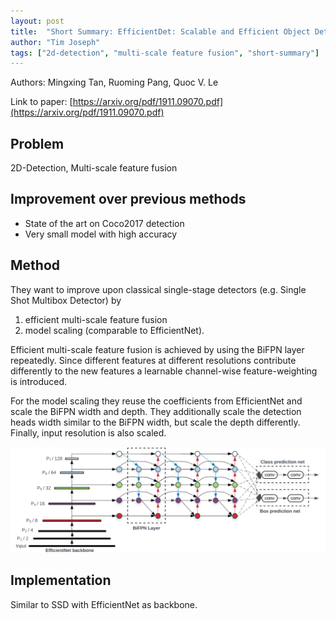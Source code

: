 ```yaml
---
layout: post
title:  "Short Summary: EfficientDet: Scalable and Efficient Object Detection (2019)"
author: "Tim Joseph"
tags: ["2d-detection", "multi-scale feature fusion", "short-summary"]
---
```


Authors: Mingxing Tan, Ruoming Pang, Quoc V. Le

Link to paper: [https://arxiv.org/pdf/1911.09070.pdf](https://arxiv.org/pdf/1911.09070.pdf)

## Problem

2D-Detection, Multi-scale feature fusion


## Improvement over previous methods

* State of the art on Coco2017 detection
* Very small model with high accuracy

## Method 
They want to improve upon classical single-stage detectors (e.g. Single Shot Multibox Detector) by

1. efficient multi-scale feature fusion
2. model scaling (comparable to EfficientNet).

Efficient multi-scale feature fusion is achieved by using the BiFPN layer repeatedly. Since different features at different resolutions contribute differently to the new features a learnable channel-wise feature-weighting is introduced. 

For the model scaling they reuse the coefficients from EfficientNet and scale the BiFPN width and depth. They additionally scale the detection heads width similar to the BiFPN width, but scale the depth differently. Finally, input resolution is also scaled.

![Visualization of different modalities.](/assets/images/efficient-det.png)

## Implementation
Similar to SSD with EfficientNet as backbone.


